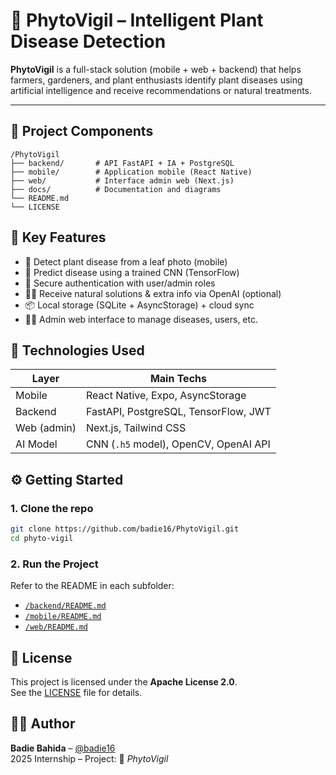 # 🌱 PhytoVigil – Intelligent Plant Disease Detection

**PhytoVigil** is a full-stack solution (mobile + web + backend) that helps farmers, gardeners, and plant enthusiasts identify plant diseases using artificial intelligence and receive recommendations or natural treatments.

---

## 📱 Project Components
```
/PhytoVigil
├── backend/       # API FastAPI + IA + PostgreSQL
├── mobile/        # Application mobile (React Native)
├── web/           # Interface admin web (Next.js)
├── docs/          # Documentation and diagrams
└── README.md      
└── LICENSE
```
## 🧠 Key Features

- 📸 Detect plant disease from a leaf photo (mobile)
- 🤖 Predict disease using a trained CNN (TensorFlow)
- 🔐 Secure authentication with user/admin roles
- 🧑‍🌾 Receive natural solutions & extra info via OpenAI (optional)
- 📦 Local storage (SQLite + AsyncStorage) + cloud sync
- 🧑‍💻 Admin web interface to manage diseases, users, etc.

## 🔧 Technologies Used

| Layer        | Main Techs |
|--------------|------------|
| Mobile       | React Native, Expo, AsyncStorage |
| Backend      | FastAPI, PostgreSQL, TensorFlow, JWT |
| Web (admin)  | Next.js, Tailwind CSS |
| AI Model     | CNN (`.h5` model), OpenCV, OpenAI API |

## ⚙️ Getting Started

### 1. Clone the repo

```bash
git clone https://github.com/badie16/PhytoVigil.git
cd phyto-vigil
```
### 2. Run the Project
Refer to the README in each subfolder:
- [`/backend/README.md`](./backend/README.md)
- [`/mobile/README.md`](./mobile/README.md)
- [`/web/README.md`](./web/README.md)


## 📜 License
This project is licensed under the **Apache License 2.0**.  
See the [LICENSE](./LICENSE) file for details.



## 👨‍💻 Author

**Badie Bahida** – [@badie16](https://github.com/badie16)   
2025 Internship – Project: 🌿 *PhytoVigil*